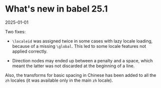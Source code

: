 # What's new in babel 25.1

2025-01-01

Two fixes:

* `\localeid` was assigned twice in some cases with lazy locale
  loading, because of a missing `\global`. This led to some
  locale features not applied correctly.
  
* Direction nodes may ended up between a penalty and a space, which
  meant the latter was not discarded at the beginning of a line.
  
Also, the transforms for basic spacing in Chinese has been added to all
the `zh` locales (it was available only in the main `zh` locale).

